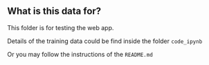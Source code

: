## What is this data for?

This folder is for testing the web app. 

Details of the training data could be find inside the folder `code_ipynb`

Or you may follow the instructions of the `README.md` 
